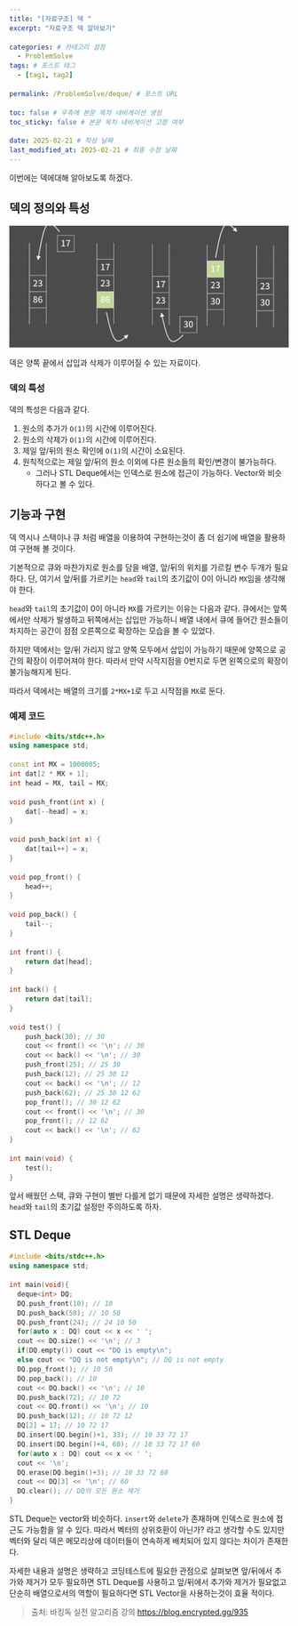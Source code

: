 ```yaml
---
title: "[자료구조] 덱 "
excerpt: "자료구조 덱 알아보기"

categories: # 카테고리 설정
  - ProblemSolve
tags: # 포스트 태그
  - [tag1, tag2]

permalink: /ProblemSolve/deque/ # 포스트 URL

toc: false # 우측에 본문 목차 네비게이션 생성
toc_sticky: false # 본문 목차 네비게이션 고정 여부

date: 2025-02-21 # 작성 날짜
last_modified_at: 2025-02-21 # 최종 수정 날짜
---
```


이번에는 덱에대해 알아보도록 하겠다.

## 덱의 정의와 특성

![deque](/assets/images/posts_img/deque.png)

덱은 양쪽 끝에서 삽입과 삭제가 이루어질 수 있는 자료이다. 

### 덱의 특성

덱의 특성은 다음과 같다.

1. 원소의 추가가 `O(1)`의 시간에 이루어진다.
2. 원소의 삭제가 `O(1)`의 시간에 이루어진다.
3. 제일 앞/뒤의 원소 확인에 `O(1)`의 시간이 소요된다.
4. 원칙적으로는 제일 앞/뒤의 원소 이외에 다른 원소들의 확인/변경이 불가능하다.
    - 그러나 STL Deque에서는 인덱스로 원소에 접근이 가능하다. Vector와 비슷하다고 볼 수 있다.

## 기능과 구현

덱 역시나 스택이나 큐 처럼 배열을 이용하여 구현하는것이 좀 더 쉽기에 배열을 활용하여 구현해 볼 것이다.

기본적으로 큐와 마찬가지로 원소를 담을 배열, 앞/뒤의 위치를 가르킬 변수 두개가 필요하다. 단, 여기서 앞/뒤를 가르키는 `head`와 `tail`의 초기값이 0이 아니라 `MX`임을 생각해야 한다.

`head`와 `tail`의 초기값이 0이 아니라 `MX`를 가르키는 이유는 다음과 같다.
큐에서는 앞쪽에서만 삭제가 발생하고 뒤쪽에서는 삽입만 가능하니 배열 내에서 큐에 들어간 원소들이 차지하는 공간이 점점 오른쪽으로 확장하는 모습을 볼 수 있었다.

하지만 덱에서는 앞/뒤 가리지 않고 양쪽 모두에서 삽입이 가능하기 때문에 양쪽으로 공간의 확장이 이루어져야 한다. 따라서 만약 시작지점을 0번지로 두면 왼쪽으로의 확장이 불가능해지게 된다. 

따라서 덱에서는 배열의 크기를 `2*MX+1`로 두고 시작점을 `MX`로 둔다.

### 예제 코드
```c++
#include <bits/stdc++.h>
using namespace std;

const int MX = 1000005;
int dat[2 * MX + 1];
int head = MX, tail = MX;

void push_front(int x) {
	dat[--head] = x;
}

void push_back(int x) {
	dat[tail++] = x;
}

void pop_front() {
	head++;
}

void pop_back() {
	tail--;
}

int front() {
	return dat[head];
}

int back() {
	return dat[tail];
}

void test() {
	push_back(30); // 30
	cout << front() << '\n'; // 30
	cout << back() << '\n'; // 30
	push_front(25); // 25 30
	push_back(12); // 25 30 12
	cout << back() << '\n'; // 12
	push_back(62); // 25 30 12 62
	pop_front(); // 30 12 62
	cout << front() << '\n'; // 30
	pop_front(); // 12 62
	cout << back() << '\n'; // 62
}

int main(void) {
	test();
}
```

앞서 배웠던 스택, 큐와 구현이 별반 다를게 없기 때문에 자세한 설명은 생략하겠다.
`head`와 `tail`의 초기값 설정만 주의하도록 하자.

## STL Deque
```c++
#include <bits/stdc++.h>
using namespace std;

int main(void){
  deque<int> DQ;
  DQ.push_front(10); // 10
  DQ.push_back(50); // 10 50
  DQ.push_front(24); // 24 10 50
  for(auto x : DQ) cout << x << ' ';
  cout << DQ.size() << '\n'; // 3
  if(DQ.empty()) cout << "DQ is empty\n";
  else cout << "DQ is not empty\n"; // DQ is not empty
  DQ.pop_front(); // 10 50
  DQ.pop_back(); // 10
  cout << DQ.back() << '\n'; // 10
  DQ.push_back(72); // 10 72
  cout << DQ.front() << '\n'; // 10
  DQ.push_back(12); // 10 72 12
  DQ[2] = 17; // 10 72 17
  DQ.insert(DQ.begin()+1, 33); // 10 33 72 17
  DQ.insert(DQ.begin()+4, 60); // 10 33 72 17 60
  for(auto x : DQ) cout << x << ' ';
  cout << '\n';
  DQ.erase(DQ.begin()+3); // 10 33 72 60
  cout << DQ[3] << '\n'; // 60
  DQ.clear(); // DQ의 모든 원소 제거
}
```

STL Deque는 vector와 비슷하다. `insert`와 `delete`가 존재하며 인덱스로 원소에 접근도 가능함을 알 수 있다. 따라서 벡터의 상위호환이 아닌가? 라고 생각할 수도 있지만 벡터와 달리 덱은 메모리상에 데이터들이 연속하게 배치되어 있지 않다는 차이가 존재한다.

자세한 내용과 설명은 생략하고 코딩테스트에 필요한 관점으로 살펴보면 앞/뒤에서 추가와 제거가 모두 필요하면 STL Deque를 사용하고 앞/뒤에서 추가와 제거가 필요없고 단순히 배열으로서의 역할이 필요하다면 STL Vector을 사용하는것이 효율 적이다.

>출처: 바킹독 실전 알고리즘 강의 https://blog.encrypted.gg/935